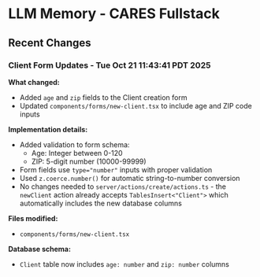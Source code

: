 # LLM Memory - CARES Fullstack

## Recent Changes

### Client Form Updates - Tue Oct 21 11:43:41 PDT 2025

**What changed:**

- Added `age` and `zip` fields to the Client creation form
- Updated `components/forms/new-client.tsx` to include age and ZIP code inputs

**Implementation details:**

- Added validation to form schema:
  - Age: Integer between 0-120
  - ZIP: 5-digit number (10000-99999)
- Form fields use `type="number"` inputs with proper validation
- Used `z.coerce.number()` for automatic string-to-number conversion
- No changes needed to `server/actions/create/actions.ts` - the `newClient` action already accepts `TablesInsert<"Client">` which automatically includes the new database columns

**Files modified:**

- `components/forms/new-client.tsx`

**Database schema:**

- `Client` table now includes `age: number` and `zip: number` columns
